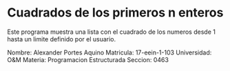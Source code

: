 # Cuadrados de los primeros n enteros

Este programa muestra una lista con el cuadrado de los numeros
desde 1 hasta un limite definido por el usuario.
 
Nombre: Alexander Portes Aquino
Matricula: 17-eein-1-103 
Universidad: O&amp;M
Materia: Programacion Estructurada
Seccion: 0463 
